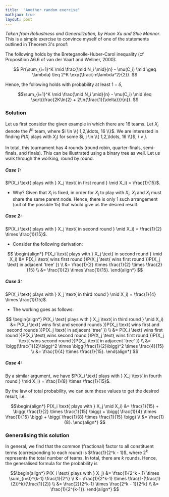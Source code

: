 ```yaml
---
title:  "Another random exercise"
mathjax: true
layout: post
---
```


*Taken from Robustness and Generalization, by Huan Xu and Shie Mannor*. This is a simple exercise to convince myself of one of the statements outlined in Theorem 3's proof:

The following holds by the Breteganolle-Huber-Carol inequality (cf Proposition A6.6 of van der Vaart and Wellner,
2000):

$$
Pr(\sum_{i=1}^K \mid \frac{\mid N_i \mid}{n} - \mu(C_i) \mid \geq \lambda) \leq 2^K \exp{\frac{-n\lambda^2}{2}}.
$$

Hence, the following holds with probability at least $1 − \delta$,

$$\sum_{i=1}^K \mid \frac{\mid N_i \mid}{n} - \mu(C_i) \mid \leq \sqrt{\frac{2K\ln{2} + 2\ln{\frac{1}{\delta}}}{n}}.
$$
### Solution

Let us first consider the given example in which there are 16 teams. Let $X_i$ denote the $i^{th}$ team, where $i \in \\{ 1,2,\ldots, 16 \\}$. We are interested in finding $P(X_i \text{ plays with } X_j)$ for some $i, j \in \\{ 1,2,\ldots, 16 \\}$, $i \neq j$. 

In total, this tournament has 4 rounds (round robin, quarter-finals, semi-finals, and finals). This can be illustrated using a binary tree as well. Let us walk through the working, round by round.

##### Case 1:
$P(X_i \text{ plays with } X_j \text{ in first round } \mid X_i) = \frac{1}{15}$.

- Why? Given that $X_i$ is fixed, in order for $X_j$ to play with $X_i$, $X_j$ and $X_i$ must share the same parent node. Hence, there is only 1 such arrangement (out of the possible 15) that would give us the desired result.


##### Case 2:
$P(X_i \text{ plays with } X_j \text{ in second round } \mid X_i) = \frac{1}{2} \times \frac{1}{15}$.

- Consider the following derivation:

$$
\begin{align*}
P(X_i \text{ plays with } X_j \text{ in second round } \mid X_i) &= P(X_i \text{ wins first round })P(X_j \text{ wins first round })P(X_j \text{ in adjacent 'tree' }) \\
&= \frac{1}{2} \times \frac{1}{2} \times \frac{2}{15} \\
&= \frac{1}{2} \times \frac{1}{15}.
\end{align*}
$$

##### Case 3:
$P(X_i \text{ plays with } X_j \text{ in third round } \mid X_i) = \frac{1}{4} \times \frac{1}{15}$.

- The working goes as follows:

$$
\begin{align*}
P(X_i \text{ plays with } X_j \text{ in third round } \mid X_i) &= P(X_i \text{ wins first and second rounds })P(X_j \text{ wins first and second rounds })P(X_j \text{ in adjacent 'tree' }) \\
&= P(X_i \text{ wins first round })P(X_i \text{ wins second round })P(X_j \text{ wins first round })P(X_j \text{ wins second round })P(X_j \text{ in adjacent 'tree' }) \\
&= \bigg(\frac{1}{2}\bigg)^2 \times \bigg(\frac{1}{2}\bigg)^2 \times \frac{4}{15} \\
&= \frac{1}{4} \times \frac{1}{15}.
\end{align*}
$$

##### Case 4:

By a similar argument, we have $P(X_i \text{ plays with } X_j \text{ in fourth round } \mid X_i) = \frac{1}{8} \times \frac{1}{15}$.


By the law of total probability, we can sum these values to get the desired result, i.e.

$$\begin{align*}
P(X_i \text{ plays with } X_j \mid X_i) &= \frac{1}{15} + \bigg( \frac{1}{2} \times \frac{1}{15} \bigg) + \bigg( \frac{1}{4} \times \frac{1}{15} \bigg) + \bigg( \frac{1}{8} \times \frac{1}{15} \bigg)  \\
&= \frac{1}{8}.
\end{align*}
$$

### Generalising this solution

In general, we find that the common (fractional) factor to all constituent terms (corresponding to each round) is $\frac{1}{2^k - 1}$, where $2^k$ represents the total number of teams. In total, there are $k$ rounds. Hence, the generalised formula for the probability is

$$\begin{align*}
P(X_i \text{ plays with } X_j) &= \frac{1}{2^k - 1} \times \sum_{i=0}^{k-1} \frac{1}{2^i} \\
&= \frac{1}{2^k-1} \times \frac{1-(\frac{1}{2})^k}{\frac{1}{2}} \\
&= \frac{2}{2^k-1} \times \frac{2^k - 1}{2^k} \\
&= \frac{1}{2^{k-1}}.
\end{align*} $$
